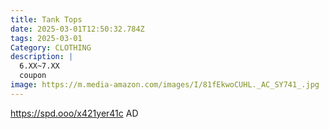 ```yaml
---
title: Tank Tops
date: 2025-03-01T12:50:32.784Z
tags: 2025-03-01
Category: CLOTHING
description: |
  6.XX~7.XX
  coupon
image: https://m.media-amazon.com/images/I/81fEkwoCUHL._AC_SY741_.jpg
---
```

https://spd.ooo/x421yer41c   AD